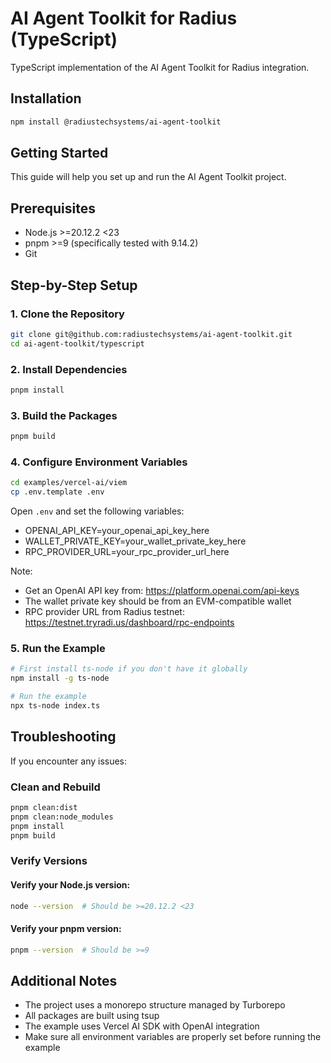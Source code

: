 # AI Agent Toolkit for Radius (TypeScript)

TypeScript implementation of the AI Agent Toolkit for Radius integration.

## Installation

```bash
npm install @radiustechsystems/ai-agent-toolkit
```

## Getting Started

This guide will help you set up and run the AI Agent Toolkit project.

## Prerequisites

- Node.js >=20.12.2 <23
- pnpm >=9 (specifically tested with 9.14.2)
- Git

## Step-by-Step Setup

### 1. Clone the Repository
```bash
git clone git@github.com:radiustechsystems/ai-agent-toolkit.git
cd ai-agent-toolkit/typescript
```

### 2. Install Dependencies
```bash
pnpm install
```

### 3. Build the Packages
```bash
pnpm build
```

### 4. Configure Environment Variables
```bash
cd examples/vercel-ai/viem
cp .env.template .env
```

Open `.env` and set the following variables:

- OPENAI_API_KEY=your_openai_api_key_here
- WALLET_PRIVATE_KEY=your_wallet_private_key_here
- RPC_PROVIDER_URL=your_rpc_provider_url_here

Note:
- Get an OpenAI API key from: https://platform.openai.com/api-keys
- The wallet private key should be from an EVM-compatible wallet
- RPC provider URL from Radius testnet: https://testnet.tryradi.us/dashboard/rpc-endpoints

### 5. Run the Example
```bash
# First install ts-node if you don't have it globally
npm install -g ts-node

# Run the example
npx ts-node index.ts
```

## Troubleshooting

If you encounter any issues:

### Clean and Rebuild
```bash
pnpm clean:dist
pnpm clean:node_modules
pnpm install
pnpm build
```

### Verify Versions

#### Verify your Node.js version:
```bash
node --version  # Should be >=20.12.2 <23
```

#### Verify your pnpm version:
```bash
pnpm --version  # Should be >=9
```

## Additional Notes

- The project uses a monorepo structure managed by Turborepo
- All packages are built using tsup
- The example uses Vercel AI SDK with OpenAI integration
- Make sure all environment variables are properly set before running the example
